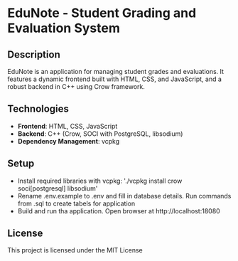 # EduNote - Student Grading and Evaluation System

## Description
EduNote is an application for managing student grades and evaluations. 
It features a dynamic frontend built with HTML, CSS, and JavaScript, and a robust backend in C++ using Crow framework. 

## Technologies
- **Frontend**: HTML, CSS, JavaScript
- **Backend**: C++ (Crow, SOCI with PostgreSQL, libsodium)
- **Dependency Management**: vcpkg

## Setup

- Install required libraries with vcpkg: './vcpkg install crow soci[postgresql] libsodium'
- Rename .env.example to .env and fill in database details. Run commands from .sql to create tabels for application
- Build and run tha application. Open browser at http://localhost:18080

## License

This project is licensed under the MIT License 
